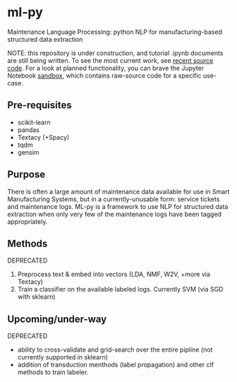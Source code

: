 # ml-py
Maintenance Language Processing: python NLP for manufacturing-based structured data extraction

NOTE: this repository is under construction, and tutorial .ipynb documents are still being written. 
To see the most current work, see [recent source code](/mlp/keyword.py). 
For a look at planned functionality, you can brave the Jupyter Notebook [sandbox](/DictTags.ipynb), which contains raw-source code for a specific use-case.
## Pre-requisites
- scikit-learn
- pandas
- Textacy (+Spacy)
- tqdm
- gensim
## Purpose
There is often a large amount of maintenance data available for use in Smart Manufacturing Systems, but in a currently-unusable form: service tickets and maintenance logs. ML-py is a framework to use NLP for structured data extraction when only very few of the maintenance logs have been tagged appropriately. 

## Methods
DEPRECATED
1. Preprocess text & embed into vectors (LDA, NMF, W2V, +more via Textacy)
2. Train a classifier on the available labeled logs. Currently SVM (via SGD with sklearn)

## Upcoming/under-way
DEPRECATED
- ability to cross-validate and grid-search over the entire pipline (not currently supported in sklearn)
- addition of transduction menthods (label propagation) and other clf methods to train labeler. 
